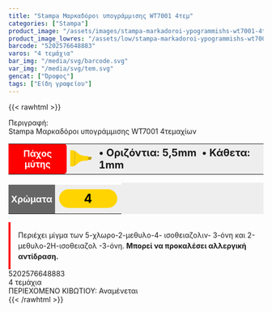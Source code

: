 ```yaml
---
title: "Stampa Μαρκαδόροι υπογράμμισης WT7001 4τεμ"
categories: ["Stampa"]
product_image: "/assets/images/stampa-markadoroi-ypogrammishs-wt7001-4tem.jpg"
product_image_lowres: "/assets/low/stampa-markadoroi-ypogrammishs-wt7001-4tem.jpg"
barcode: "5202576648883"
varos: "4 τεμάχια"
bar_img: "/media/svg/barcode.svg"
var_img: "/media/svg/tem.svg"
gencat: ["Όροφος"]
tags: ["Είδη γραφείου"]
---
```

{{< rawhtml >}}
<style>.miti{width:100%;}.miti br {display:none;}.mcolor{width: 100%;}.kapaki{width: auto;}.mitit{}.miti, .mcolor{background: #eee; border-collapse: collapse; vertical-align: middle; font-weight: bold;}.miti td:nth-child(1){background: red; color: #FFFFFF; padding: 5px; border-radius: 0 6px 6px 0; font-size: 13pt; text-align: center;}.miti td:nth-child(3){font-weight: bold; padding: 5px; font-size: 15pt;}.miti svg{margin-left: -1px; vertical-align:middle; width: 50px;}.miti td, .mcolor td, .kapaki td{height:60px;}.mcolor td:nth-child(1){background: #666; color: white; padding: 5px; text-align: center; font-size: 13pt;border-radius:0;}.mcolor td {border-top:4px solid #fff;}.mcolor span{padding: 4px 50px; margin-left: 0px; border-radius: 40px; font-size: 18pt; color: black; vertical-align: inherit;}.mcolor span:nth-child(2){margin-left: 4px; margin-right: 4px; background: hotpink;}.mcolor{text-align: center;}.mcolor span:nth-child(1){background: #ffd400;}.mcolor span:nth-child(3){background: lime;}.kapaki{border-collapse: collapse; vertical-align: middle; background: #F4F3EB; font-weight: bold; border-left: 4px solid #666;}.kapaki td{padding: 5px 8px; text-align: center;}.kapaki svg{width: 90px; vertical-align:middle;}@media only screen and (max-width: 670px){.miti td:nth-child(3){font-weight: bold; padding: 5px 8px; font-size: 12pt; text-align:center;}}@media only screen and (max-width: 466px){.miti br {display:block;}}</style>
<div class="product"><div id="sistatika">Περιγραφή:</div><div class="alltext">Stampa Μαρκαδόροι υπογράμμισης WT7001 4τεμαχίων</div>
<div class="mitit"><table class="miti"><tbody><tr><td>Πάχος μύτης</td><td><svg viewBox="0 0 49.2 38"><style type="text/css">.hi0{fill:#FFD400;}.hi1{fill:#EABE06;}.hi2{fill:#C19F11;}</style><defs></defs><g id="XMLID_1_"><path id="XMLID_5_" class="hi0" d="M0,38h7.4C8.3,38,9,37.3,9,36.4V1.6C9,0.7,8.3,0,7.4,0L0,0L0,38z"></path><rect id="XMLID_4_" x="-6" y="17" transform="matrix(-4.696351e-11 1 -1 -4.696351e-11 29 8)" class="hi1" width="33" height="3"></rect><path id="XMLID_3_" class="hi2" d="M47.6,21.1l1.6-4.3c0.3-0.9-0.3-1.8-1.3-1.8H40v7h6.3C46.9,22,47.4,21.6,47.6,21.1z"></path><path id="XMLID_2_" class="hi0" d="M12,1.8c0,0,7,7.4,12.1,9.3c5.7,2.1,6.2,1.9,15.4,2.3c0.8,0,1.5,0.7,1.5,1.5v7.2c0,0.8-0.7,1.5-1.5,1.5c-9.3,0.3-9.7,0.1-15.4,2.3C19,27.8,12,35.2,12,35.2V1.8z"></path></g></svg></td><td>• Οριζόντια: 5,5mm&nbsp; •&nbsp;<span style="font-size: 15pt;">Κάθετα: 1mm</span></td></tr></tbody></table><table class="mcolor"><tbody><tr><td>Χρώματα</td><td><span>4</span></td></tr>
</tbody></table></div>

<div id="sistatika" style="border-radius: 0px;border-left:4px solid red; font-weight:normal; padding:15px; line-height:21px; margin-top: 4px;">Περιέχει μίγμα των 5-χλωρο-2-μεθυλο-4- ισοθειαζολιν- 3-όνη και 2-μεθυλο-2Η-ισοθειαζολ -3-όνη. <b>Μπορεί να προκαλέσει αλλεργική αντίδραση.</b></div>
<div class="keno"></div><div id="barcode"><div id="barimage1"></div><span id="bartext">5202576648883</span></div><div id="varos"><div id="temimg"></div><span id="varostext">4 τεμάχια</span></div><div id="kivotio">ΠΕΡΙΕΧΟΜΕΝΟ ΚΙΒΩΤΙΟΥ: Αναμένεται</div>
<div class="pimg"></div>
</div>
{{< /rawhtml >}}


